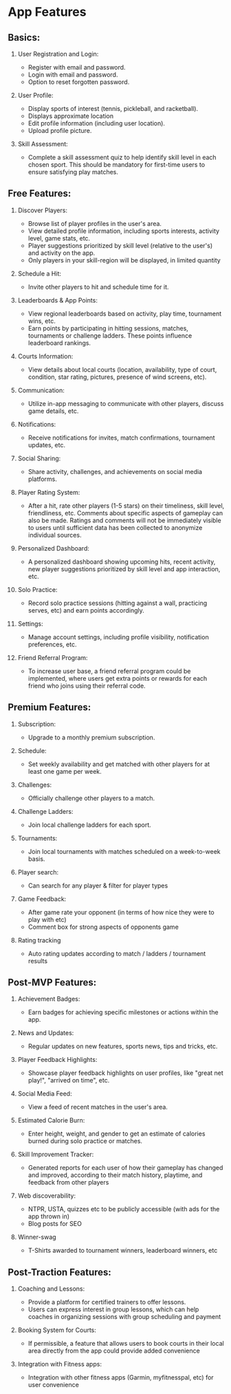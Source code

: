# App Features

## Basics:

1. User Registration and Login:
    - Register with email and password.
    - Login with email and password.
    - Option to reset forgotten password.

2. User Profile:
    - Display sports of interest (tennis, pickleball, and racketball).
    - Displays approximate location
    - Edit profile information (including user location).
    - Upload profile picture.

3. Skill Assessment:
    - Complete a skill assessment quiz to help identify skill level in each chosen sport. This should be mandatory for first-time users to ensure satisfying play matches.

## Free Features:

1. Discover Players:
    - Browse list of player profiles in the user's area.
    - View detailed profile information, including sports interests, activity level, game stats, etc.
    - Player suggestions prioritized by skill level (relative to the user's) and activity on the app.
    - Only players in your skill-region will be displayed, in limited quantity

2. Schedule a Hit:
    - Invite other players to hit and schedule time for it.

3. Leaderboards & App Points:
    - View regional leaderboards based on activity, play time, tournament wins, etc.
    - Earn points by participating in hitting sessions, matches, tournaments or challenge ladders. These points influence leaderboard rankings.

4. Courts Information:
    - View details about local courts (location, availability, type of court, condition, star rating, pictures, presence of wind screens, etc).

5. Communication:
    - Utilize in-app messaging to communicate with other players, discuss game details, etc.

6. Notifications:
    - Receive notifications for invites, match confirmations, tournament updates, etc.

7. Social Sharing:
    - Share activity, challenges, and achievements on social media platforms.

8. Player Rating System:
    - After a hit, rate other players (1-5 stars) on their timeliness, skill level, friendliness, etc. Comments about specific aspects of gameplay can also be made. Ratings and comments will not be immediately visible to users until sufficient data has been collected to anonymize individual sources.

9. Personalized Dashboard:
    - A personalized dashboard showing upcoming hits, recent activity, new player suggestions prioritized by skill level and app interaction, etc.

10. Solo Practice:
    - Record solo practice sessions (hitting against a wall, practicing serves, etc) and earn points accordingly.

11. Settings:
    - Manage account settings, including profile visibility, notification preferences, etc.

12. Friend Referral Program:
    - To increase user base, a friend referral program could be implemented, where users get extra points or rewards for each friend who joins using their referral code.

## Premium Features:

1. Subscription:
    - Upgrade to a monthly premium subscription.

2. Schedule:
    - Set weekly availability and get matched with other players for at least one game per week.

3. Challenges:
    - Officially challenge other players to a match.

4. Challenge Ladders:
    - Join local challenge ladders for each sport.

5. Tournaments:
    - Join local tournaments with matches scheduled on a week-to-week basis.

6. Player search:
    - Can search for any player & filter for player types

7. Game Feedback:
    - After game rate your opponent (in terms of how nice they were to play with etc)
    - Comment box for strong aspects of opponents game

8. Rating tracking
    - Auto rating updates according to match / ladders / tournament results

## Post-MVP Features:

1. Achievement Badges:
    - Earn badges for achieving specific milestones or actions within the app.

2. News and Updates:
    - Regular updates on new features, sports news, tips and tricks, etc.

3. Player Feedback Highlights:
    - Showcase player feedback highlights on user profiles, like "great net play!", "arrived on time", etc.

4. Social Media Feed:
    - View a feed of recent matches in the user's area.

5. Estimated Calorie Burn:
    - Enter height, weight, and gender to get an estimate of calories burned during solo practice or matches.

6. Skill Improvement Tracker:
    - Generated reports for each user of how their gameplay has changed and improved, according to their match history, playtime, and feedback from other players

7. Web discoverability:
    - NTPR, USTA, quizzes etc to be publicly accessible (with ads for the app thrown in)
    - Blog posts for SEO

8. Winner-swag
    - T-Shirts awarded to tournament winners, leaderboard winners, etc

## Post-Traction Features:

1. Coaching and Lessons:
    - Provide a platform for certified trainers to offer lessons.
    - Users can express interest in group lessons, which can help coaches in organizing sessions with group scheduling and payment

2. Booking System for Courts:
    - If permissible, a feature that allows users to book courts in their local area directly from the app could provide added convenience

3. Integration with Fitness apps:
    - Integration with other fitness apps (Garmin, myfitnesspal, etc) for user convenience
